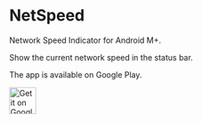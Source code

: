 # NetSpeed
Network Speed Indicator for Android M+.

Show the current network speed in the status bar.

The app is available on Google Play.

<a href='https://play.google.com/store/apps/details?id=com.nisargjhaveri.netspeed&utm_source=github&pcampaignid=MKT-Other-global-all-co-prtnr-py-PartBadge-Mar2515-1'><img alt='Get it on Google Play' src='https://play.google.com/intl/en_gb/badges/images/generic/en_badge_web_generic.png' height=48px/></a>
